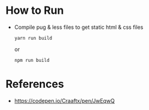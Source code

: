 # How to Run
- Compile pug & less files to get static html & css files

    ```
    yarn run build
    ```
    or 
    ```
    npm run build
    ```


# References
- https://codepen.io/Craaftx/pen/JwEqwQ
